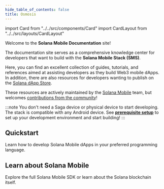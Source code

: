 ```yaml
---
hide_table_of_contents: false
title: Osmosis
---
```



import Card from "../../src/components/Card"
import CardLayout from "../../src/layouts/CardLayout"

Welcome to the **Solana Mobile Documentation** site!

The documentation site serves as a comprehensive knowledge center for developers that want to build with the **Solana Mobile Stack (SMS)**.

Here, you can find an excellent collection of guides, tutorials, and references aimed at assisting developers as they build Web3 mobile dApps.
In addition, there are also resources for developers wanting to publish on the [Solana dApp Store](http://google.com).

These resources are actively maintained by the [Solana Mobile](https://github.com/solana-mobile) team, but welcomes [contributions from the community](https://github.com/solana-mobile/solana-mobile-doc-site)!

:::note
You don't need a Saga device or physical device to start developing. The stack is compatible with any Android device. See [**prerequisite setup**](development-setup) to set up your development environment and start building!
:::

## Quickstart

Learn how to develop Solana Mobile dApps in your preferred programming language.

<CardLayout autoFitEnabled={true}>
    <Card
        to="/getting-started/intro"
        header={{
            label: "React Native",
            translateId: "developer-programs",
        }}
        body={{
            label: "Learn about the React Native SDKs and how to quickly start building on Solana Mobile.",
            translateId: "learn-programs",
        }}
        iconPath="img/react-native-96.svg"
    />
    <Card
        to="/getting-started/intro"
        header={{
            label: "Kotlin",
            translateId: "development-setup",
        }}
        body={{
            label: "Learn how to build a native Android app using the core Solana Kotlin SDKs.",
            translateId: "development-setup-body",
        }}
        iconPath="img/kotlin-icon-32.svg"
    />
</CardLayout>

<CardLayout autoFitEnabled={true}>
    <Card
        to="/getting-started/intro"
        header={{
            label: "React Native Template dApp",
            translateId: "developer-programs",
        }}
        body={{
            label: "Jump into building with our template React Native dApp.",
            translateId: "learn-programs",
        }}
        iconPath="img/rocket-icon2.png"
    />
    <Card
        to="/getting-started/intro"
        header={{
            label: "Sample Apps",
            translateId: "development-setup",
        }}
        body={{
            label: "Reference our collection of sample apps that use the Solana Mobile Stack.",
            translateId: "development-setup-body",
        }}
        iconPath="img/bookshelf-circle-icon.png"
    />
</CardLayout>

## Learn about Solana Mobile

Explore the full Solana Mobile SDK or learn about the Solana blockchain itself.

<CardLayout autoFitEnabled={true}>
    <Card
        to="/getting-started/intro"
        header={{
            label: "SDK Overview",
            translateId: "developer-programs",
        }}
        body={{
            label: "Learn about the different libraries and tools provided by the Solana Mobile Stack.",
            translateId: "learn-programs",
        }}
        iconPath="img/solana-mobile-stack-logo.png"
    />
    <Card
        to="https://docs.solana.com/introduction"
        header={{
            label: "Solana Core Documentation",
            translateId: "development-setup",
        }}
        body={{
            label: "Learn about the history and core concepts of the Solana Blockchain.",
            translateId: "development-setup-body",
        }}
        iconPath="img/solanaLogoMark.svg"
    />
</CardLayout>
